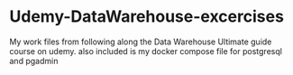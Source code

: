 # Udemy-DataWarehouse-excercises
My work files from following along the Data Warehouse Ultimate guide course on udemy. also included is my docker compose file for postgresql and pgadmin
